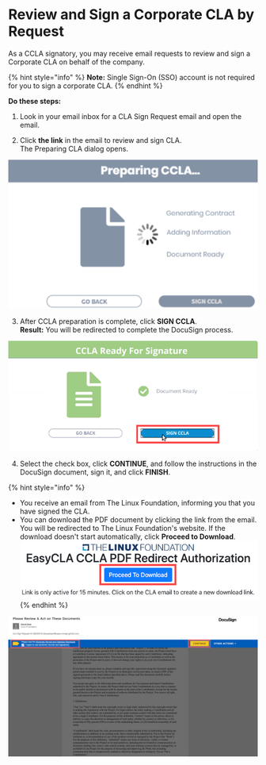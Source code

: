 # Review and Sign a Corporate CLA by Request

As a CCLA signatory, you may receive email requests to review and sign a Corporate CLA on behalf of the company.

{% hint style="info" %}
**Note:** Single Sign-On \(SSO\) account is not required for you to sign a corporate CLA.
{% endhint %}

**Do these steps:**

1. Look in your email inbox for a CLA Sign Request email and open the email.

2. Click **the link** in the email to review and sign CLA.​  
The Preparing CLA dialog opens.

![Preparing CCLA](../../.gitbook/assets/preparing-ccla.png)

3. After CCLA preparation is complete, click **SIGN CCLA**.  
**Result:** You will be redirected to complete the DocuSign process.

![CCLA ready for Signature](../../.gitbook/assets/ccla-ready-for-signature.png)

4. Select the check box, click **CONTINUE**,  and follow the instructions in the DocuSign document, sign it, and click **FINISH**.

{% hint style="info" %}
* You receive an email from The Linux Foundation, informing you that you have signed the CLA. 
* You can download the PDF document by clicking the link from the email. You will be redirected to The Linux Foundation's website. If the download doesn't start automatically, click **Proceed to Download**.  ![](../../.gitbook/assets/proceed-to-download-ccla.png) 
{% endhint %}

![](../../.gitbook/assets/docusign-icla-flow.png)

